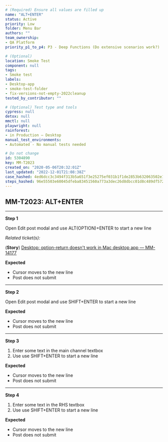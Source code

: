 ```yaml
---
# (Required) Ensure all values are filled up
name: "ALT+ENTER"
status: Active
priority: Low
folder: Menu Bar
authors: ""
team_ownership: 
- QA Platform
priority_p1_to_p4: P3 - Deep Functions (Do extensive scenarios work?)

# (Optional)
location: Smoke Test
component: null
tags:
- Smoke test
labels: 
- Desktop-app
- smoke-test-folder
- fix-versions-not-empty-2022cleanup
tested_by_contributor: ""

# (Optional) Test type and tools
cypress: null
detox: null
mmctl: null
playwright: null
rainforest: 
- in Production — Desktop
manual_test_environments:
- Automated - No manual tests needed

# Do not change
id: 5304890
key: MM-T2023
created_on: "2020-05-06T20:32:01Z"
last_updated: "2022-12-01T21:08:38Z"
case_hashed: 4ed6dcc3c3494f313b5a651f3e25275ef031b1f1de2853b632063502e18ee0057b1c9dda8afbc350f159568f813946f6
steps_hashed: 96e55503e60045dfeba83451560a773a3dec26d8dbcc01d8c489df5722e35822dd56bc67473afc9602049263c7eacc57
---
```


<!-- (Auto-generated) Based on frontmatter's "key" and "name" -->

## MM-T2023: ALT+ENTER

---

**Step 1**

Open Edit post modal and use ALT(OPTION)+ENTER to start a new line

_Related ticket(s):_

(**Story**) [Desktop: option-return doesn't work in Mac desktop app — MM-14177](https://mattermost.atlassian.net/browse/MM-14177)

**Expected**

- Cursor moves to the new line
- Post does not submit

---

**Step 2**

Open Edit post modal and use SHIFT+ENTER to start a new line

**Expected**

- Cursor moves to the new line
- Post does not submit

---

**Step 3**

1. Enter some text in the main channel textbox
2. Use use SHIFT+ENTER to start a new line

**Expected**

- Cursor moves to the new line
- Post does not submit

---

**Step 4**

1. Enter some text in the RHS textbox
2. Use use SHIFT+ENTER to start a new line

**Expected**

- Cursor moves to the new line
- Post does not submit
